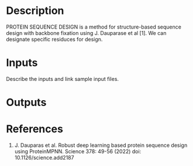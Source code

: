 # Description 

PROTEIN SEQUENCE DESIGN is a method for structure-based sequence design with backbone fixation using J. Dauparase et al [1]. We can designate specific residuces for design. 

# Inputs

Describe the inputs and link sample input files.

# Outputs



# References

1. J. Dauparas et al. Robust deep learning based protein sequence design using ProteinMPNN. Science 378: 49-56 (2022) doi: 10.1126/science.add2187
